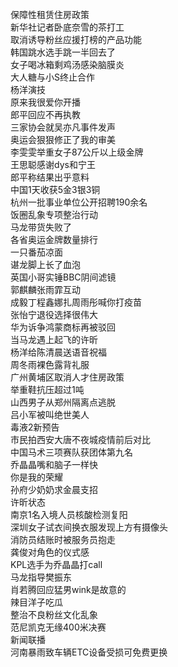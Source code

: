 保障性租赁住房政策  
新华社记者卧底奈雪的茶打工  
取消诱导粉丝应援打榜的产品功能  
韩国跳水选手跳一半回去了  
女子喝冰箱剩鸡汤感染脑膜炎  
大人糖与小S终止合作  
杨洋演技  
原来我很爱你开播  
郎平回应不再执教  
三家协会就吴亦凡事件发声  
奥运会狠狠修正了我的审美  
李雯雯举重女子87公斤以上级金牌  
王思聪感谢dys和宁王  
郎平称结果出乎意料  
中国1天收获5金3银3铜  
杭州一批事业单位公开招聘190余名  
饭圈乱象专项整治行动  
马龙带货失败了  
各省奥运金牌数量排行  
一只番茄凉面  
谌龙脚上长了血泡  
英国小哥实锤BBC阴间滤镜  
郭麒麟张雨霏互动  
成毅丁程鑫娜扎周雨彤喊你打疫苗  
张怡宁退役选择很伟大  
华为诉争鸿蒙商标再被驳回  
当马龙遇上起飞的许昕  
杨洋给陈清晨送语音祝福  
周冬雨裸色露背礼服  
广州黄埔区取消人才住房政策  
举重鞋抗压超过1吨  
山西男子从郑州隔离点逃脱  
吕小军被叫绝世美人  
毒液2新预告  
市民拍西安大唐不夜城疫情前后对比  
中国马术三项赛队获团体第九名  
乔晶晶嘴和脑子一样快  
你是我的荣耀  
孙府少奶奶求金晨支招  
许昕状态  
南京1名入境人员核酸检测复阳  
深圳女子试衣间换衣服发现上方有摄像头  
消防员结账时被服务员抱走  
龚俊对角色的仪式感  
KPL选手为乔晶晶打call  
马龙指导樊振东  
肖若腾回应猛男wink是故意的  
辣目洋子吃瓜  
整治不良粉丝文化乱象  
范尼凯克无缘400米决赛  
新闻联播  
河南暴雨致车辆ETC设备受损可免费更换  
